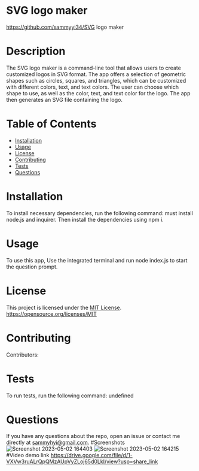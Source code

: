 # SVG logo maker
https://github.com/sammyyi34/SVG logo maker
# Description
The SVG logo maker is a command-line tool that allows users to create customized logos in SVG format. The app offers a selection of geometric shapes such as circles, squares, and triangles, which can be customized with different colors, text, and text colors. The user can choose which shape to use, as well as the color, text, and text color for the logo. The app then generates an SVG file containing the logo.
# Table of Contents
* [Installation](#installation)
* [Usage](#usage)
* [License](#license)
* [Contributing](#contributing)
* [Tests](#tests)
* [Questions](#questions)
# Installation
To install necessary dependencies, run the following command: must install node.js and inquirer. Then install the dependencies using npm i.
# Usage
To use this app, Use the integrated terminal and run node index.js to start the question prompt.
# License
This project is licensed under the [MIT License](https://img.shields.io/badge/License-MIT-yellow.svg). https://opensource.org/licenses/MIT
# Contributing
Contributors: 
# Tests
To run tests, run the following command: undefined
# Questions
If you have any questions about the repo, open an issue or contact me directly at sammyhyi@gmail.com.
#Screenshots
![Screenshot 2023-05-02 164403](https://user-images.githubusercontent.com/128865904/235781663-8218e038-dc87-4820-8767-585aed474ddc.png)
![Screenshot 2023-05-02 164215](https://user-images.githubusercontent.com/128865904/235781674-ed8d2065-e59a-47b7-b79a-40a72e0a672f.png)
#Video demo link
https://drive.google.com/file/d/1-VXVw3ruALrQpQMzAUpVyZLoj65d0LkI/view?usp=share_link
